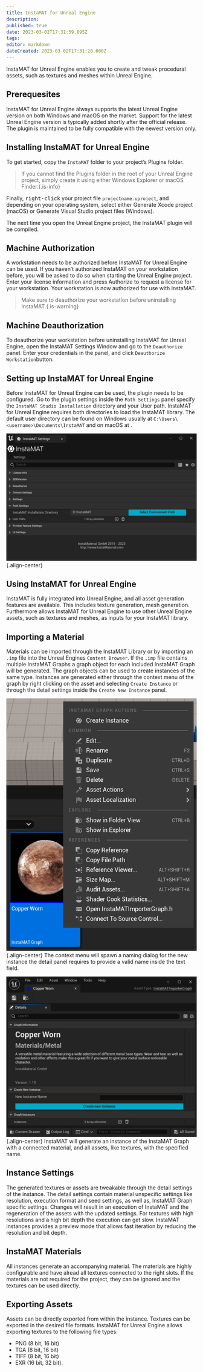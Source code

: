 ```yaml
---
title: InstaMAT for Unreal Engine
description: 
published: true
date: 2023-03-02T17:31:59.895Z
tags: 
editor: markdown
dateCreated: 2023-03-02T17:31:20.600Z
---
```


InstaMAT for Unreal Engine enables you to create and tweak procedural assets, such as textures and meshes within Unreal Engine.

<a name="prerequesites"></a>
## Prerequesites

InstaMAT for Unreal Engine always supports the latest Unreal Engine version on both Windows and macOS on the market. Support for the latest Unreal Engine version is typically added shortly after the official release. The plugin is maintained to be fully compatible with the newest version only.

<a name="installing-instamat-for-unreal-engine"></a>
## Installing InstaMAT for Unreal Engine

To get started, copy the `InstaMAT` folder to your project’s Plugins folder.

> If you cannot find the Plugins folder in the root of your Unreal Engine project, simply create it using either Windows Explorer or macOS Finder.{.is-info}

Finally, <kbd>right-click</kbd> your project file `projectname.uproject`, and depending on your operating system, select either Generate Xcode project (macOS) or Generate Visual Studio project files (Windows).

The next time you open the Unreal Engine project, the InstaMAT plugin will be compiled.

<a name="machine-authorization"></a>
## Machine Authorization

A workstation needs to be authorized before InstaMAT for Unreal Engine can be used. If you haven’t authorized InstaMAT on your workstation before, you will be asked to do so when starting the Unreal Engine project. Enter your license information and press Authorize to request a license for your workstation. Your workstation is now authorized for use with InstaMAT. 

> Make sure to deauthorize your workstation before uninstalling InstaMAT.{.is-warning}

<a name="machine-deauthorization"></a>
## Machine Deauthorization

To deauthorize your workstation before uninstalling InstaMAT for Unreal Engine, open the InstaMAT Settings Window and go to the `Deauthorize` panel. Enter your credentials in the panel, and click `Deauthorize Workstation`button.

<a name="setting-up-instamat-for-unreal-engine"></a>
## Setting up InstaMAT for Unreal Engine

Before InstaMAT for Unreal Engine can be used, the plugin needs to be configured. Go to the plugin settings inside the `Path Settings` panel specify the `InstaMAT Studio Installation` directory and your User path. InstaMAT for Unreal Engine requires both directories to load the InstaMAT library. The default user directory can be found on Windows usually at `C:\Users\<username>\Documents\InstaMAT` and on macOS at <some other directory>.

![instamat_settings_environment.png](/instamat_integrations/instamat_settings_environment.png){.align-center}
  
<a name="using-instamat-for-unreal-engine"></a>
## Using InstaMAT for Unreal Engine

InstaMAT is fully integrated into Unreal Engine, and all asset generation features are available. This includes texture generation, mesh generation. Furthermore allows InstaMAT for Unreal Engine to use other Unreal Engine assets, such as textures and meshes, as inputs for your InstaMAT library.
  
<a name="importing-a-material"></a>
## Importing a Material

Materials can be imported through the InstaMAT Library or by importing an `.imp` file into the Unreal Engines `Content Browser`. If the `.imp` file contains multiple InstaMAT Graphs a graph object for each included InstaMAT Graph will be generated. The graph objects can be used to create instances of the same type. Instances are generated either through the context menu of the graph by right clicking on the asset and selecting `Create Instance` or through the detail settings inside the `Create New Instance` panel. 

![Create Instance From Context Menu](/instamat_integrations/instamat_create_instance.png){.align-center}
The context menu will spawn a naming dialog for the new instance the detail panel requires to provide a valid name inside the text field.

![Creating Instance From Detail Panel](/instamat_integrations/instamat_create_instance_detail.png){.align-center}
InstaMAT will generate an instance of the InstaMAT Graph with a connected material, and all assets, like textures, with the specified name. 

<a name="instance-settings"></a>
## Instance Settings

The generated textures or assets are tweakable through the detail settings of the instance. The detail settings contain material unspecific settings like resolution, execution format and seed settings, as well as, InstaMAT Graph specific settings. Changes will result in an execution of InstaMAT and the regeneration of the assets with the updated settings. For textures with high resolutions and a high bit depth the execution can get slow. InstaMAT instances provides a preview mode that allows fast iteration by reducing the resolution and bit depth.

<a name="instamat-materials"></a>
## InstaMAT Materials

All instances generate an accompanying material. The materials are highly configurable and have alread all textures connected to the right slots. If the materials are not required for the project, they can be ignored and the textures can be used directly.

<a name="exporting-assets"></a>
## Exporting Assets

Assets can be directly exported from within the instance. Textures can be exported in the desired file formats. InstaMAT for Unreal Engine allows exporting textures to the following file types: 
  * PNG (8 bit, 16 bit) 
  * TGA (8 bit, 16 bit)
  * TIFF (8 bit, 16 bit)
  * EXR (16 bit, 32 bit).
